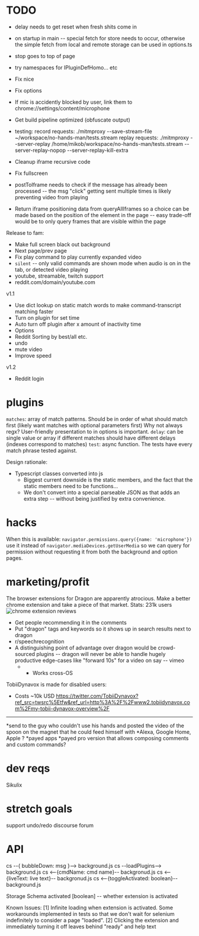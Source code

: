 TODO
===

* delay needs to get reset when fresh shits come in
* on startup in main -- special fetch for store needs to occur, otherwise the simple fetch from local and remote storage can be used in options.ts
* stop goes to top of page
* try namespaces for IPluginDefHomo... etc
* Fix nice
* Fix options
* If mic is accidently blocked by user, link them to chrome://settings/content/microphone
* Get build pipeline optimized (obfuscate output)

* testing:
    record requests: ./mitmproxy --save-stream-file ~/workspace/no-hands-man/tests.stream
    replay requests: ./mitmproxy --server-replay /home/mikob/workspace/no-hands-man/tests.stream --server-replay-nopop --server-replay-kill-extra

* Cleanup iframe recursive code
* Fix fullscreen
* postToIframe needs to check if the message has already been processed -- the msg "click" getting sent multiple times is likely preventing video from playing
* Return iframe positioning data from queryAllIframes so a choice can be made based on the position of the element in the page -- easy trade-off would be to only query frames that are visible within the page

Release to fam:
* Make full screen black out background
* Next page/prev page
* Fix play command to play currently expanded video
* `silent` -- only valid commands are shown mode when audio is on in the tab, or detected video playing
* youtube, streamable, twitch support
* reddit.com/domain/youtube.com

v1.1
* Use dict lookup on static match words to make command-transcript matching faster
* Turn on plugin for set time
* Auto turn off plugin after x amount of inactivity time
* Options
* Reddit Sorting by best/all etc.
* undo
* mute video
* Improve speed

v1.2
* Reddit login

plugins
===
`matches`: array of match patterns.
	Should be in order of what should match first (likely want matches with optional parameters first)
 Why not always regx? User-friendly presentation to in options is important.
`delay`: can be single value or array if different matches should have different delays (indexes correspond to matches)
`test`: async function. The tests have every match phrase tested against.

Design rationale:
* Typescript classes converted into js
    * Biggest current downside is the static members, and the fact
    that the static members need to be functions...
    * We don't convert into a special parseable JSON as that adds an extra step -- without being justified by extra convenience.

hacks
===
When this is available: `navigator.permissions.query({name: 'microphone'})` use it instead of
`navigator.mediaDevices.getUserMedia` so we can query for permission without requesting it
from both the background and option pages.

marketing/profit
===
The browser extensions for Dragon are apparently atrocious. Make a better chrome extension and take a piece of that market.
Stats: 231k users
![chrome extension reviews](./res/dragon-chrome-ext-reviews.png)

  * Get people recommending it in the comments
  * Put "dragon" tags and keywords so it shows up in search results next to dragon
  * r/speechrecognition
  * A distinguishing point of advantage over dragon would be crowd-sourced plugins -- dragon will never be able to handle hugely productive edge-cases like "forward 10s" for a video on say -- vimeo
    * + Works cross-OS

TobiiDynavox is made for disabled users:
  * Costs ~10k USD
  https://twitter.com/TobiiDynavox?ref_src=twsrc%5Etfw&ref_url=http%3A%2F%2Fwww2.tobiidynavox.com%2Fmy-tobii-dynavox-overview%2F

---
*send to the guy who couldn't use his hands and posted the video of the spoon on the magnet that he could feed himself with
*Alexa, Google Home, Apple ?
*payed apps
*payed pro version that allows composing comments and custom commands?

dev reqs
===
Sikulix

stretch goals
===
support undo/redo
discourse forum

API
===
cs --{ bubbleDown: msg }-->  background.js
cs --loadPlugins--> background.js
cs <--{cmdName: cmd name}-- backgronud.js
cs <--{liveText: live text}-- backgronud.js
cs <--{toggleActivated: boolean}-- background.js

Storage Schema
activated [boolean] -- whether extension is activated


Known Issues:
[1] Infinite loading when extension is activated. Some workarounds implemented in tests so that
    we don't wait for selenium indefinitely to consider a page "loaded".
[2] Clicking the extension and immediately turning it off leaves behind "ready" and help text
